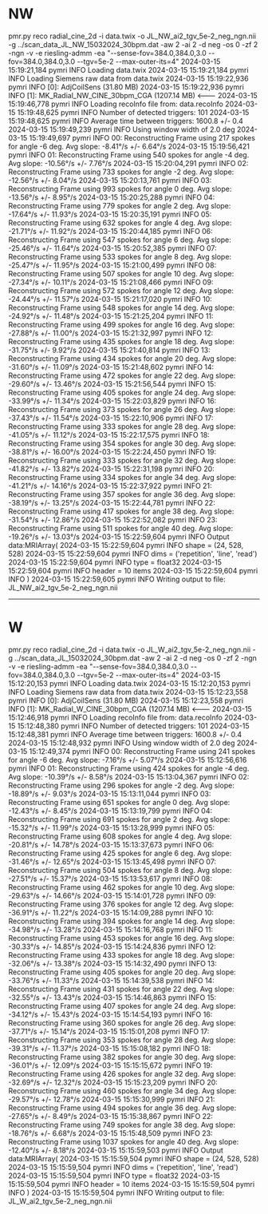 # NW 

 pmr.py reco radial_cine_2d -i data.twix -o JL_NW_ai2_tgv_5e-2_neg_ngn.nii -g ../scan_data_JL_NW_15032024_30bpm.dat -aw 2 -ai 2 -d neg -os 0  -zf 2 -ngn -v -e riesling-admm -ea "--sense-fov=384.0,384.0,3.0 --fov=384.0,384.0,3.0 --tgv=5e-2 --max-outer-its=4"
2024-03-15 15:19:21,184 pymri        INFO     Loading data.twix
2024-03-15 15:19:21,184 pymri        INFO     Loading Siemens raw data from data.twix
2024-03-15 15:19:22,936 pymri        INFO     [0]: AdjCoilSens (31.80 MB)
2024-03-15 15:19:22,936 pymri        INFO     [1]: MK_Radial_NW_CINE_30bpm_CGA (1207.14 MB) <---
2024-03-15 15:19:46,778 pymri        INFO     Loading recoInfo file from: data.recoInfo
2024-03-15 15:19:48,625 pymri        INFO     Number of detected triggers: 101
2024-03-15 15:19:48,625 pymri        INFO     Average time between triggers: 1600.8 +/- 0.4
2024-03-15 15:19:49,239 pymri        INFO     Using window width of 2.0 deg
2024-03-15 15:19:49,697 pymri        INFO     00: Reconstructing Frame using 217 spokes for angle -6 deg. Avg slope: -8.41°/s +/- 6.64°/s
2024-03-15 15:19:56,421 pymri        INFO     01: Reconstructing Frame using 540 spokes for angle -4 deg. Avg slope: -10.56°/s +/- 7.76°/s
2024-03-15 15:20:04,291 pymri        INFO     02: Reconstructing Frame using 733 spokes for angle -2 deg. Avg slope: -12.56°/s +/- 8.04°/s
2024-03-15 15:20:13,761 pymri        INFO     03: Reconstructing Frame using 993 spokes for angle 0 deg. Avg slope: -13.56°/s +/- 8.95°/s
2024-03-15 15:20:25,288 pymri        INFO     04: Reconstructing Frame using 779 spokes for angle 2 deg. Avg slope: -17.64°/s +/- 11.93°/s
2024-03-15 15:20:35,191 pymri        INFO     05: Reconstructing Frame using 632 spokes for angle 4 deg. Avg slope: -21.71°/s +/- 11.92°/s
2024-03-15 15:20:44,185 pymri        INFO     06: Reconstructing Frame using 547 spokes for angle 6 deg. Avg slope: -25.46°/s +/- 11.64°/s
2024-03-15 15:20:52,385 pymri        INFO     07: Reconstructing Frame using 533 spokes for angle 8 deg. Avg slope: -25.47°/s +/- 11.95°/s
2024-03-15 15:21:00,499 pymri        INFO     08: Reconstructing Frame using 507 spokes for angle 10 deg. Avg slope: -27.34°/s +/- 10.11°/s
2024-03-15 15:21:08,466 pymri        INFO     09: Reconstructing Frame using 572 spokes for angle 12 deg. Avg slope: -24.44°/s +/- 11.57°/s
2024-03-15 15:21:17,020 pymri        INFO     10: Reconstructing Frame using 548 spokes for angle 14 deg. Avg slope: -24.92°/s +/- 11.48°/s
2024-03-15 15:21:25,204 pymri        INFO     11: Reconstructing Frame using 499 spokes for angle 16 deg. Avg slope: -27.88°/s +/- 11.00°/s
2024-03-15 15:21:32,997 pymri        INFO     12: Reconstructing Frame using 435 spokes for angle 18 deg. Avg slope: -31.75°/s +/- 9.92°/s
2024-03-15 15:21:40,814 pymri        INFO     13: Reconstructing Frame using 434 spokes for angle 20 deg. Avg slope: -31.60°/s +/- 11.09°/s
2024-03-15 15:21:48,602 pymri        INFO     14: Reconstructing Frame using 472 spokes for angle 22 deg. Avg slope: -29.60°/s +/- 13.46°/s
2024-03-15 15:21:56,544 pymri        INFO     15: Reconstructing Frame using 405 spokes for angle 24 deg. Avg slope: -33.99°/s +/- 11.34°/s
2024-03-15 15:22:03,829 pymri        INFO     16: Reconstructing Frame using 373 spokes for angle 26 deg. Avg slope: -37.43°/s +/- 11.54°/s
2024-03-15 15:22:10,906 pymri        INFO     17: Reconstructing Frame using 333 spokes for angle 28 deg. Avg slope: -41.05°/s +/- 11.12°/s
2024-03-15 15:22:17,575 pymri        INFO     18: Reconstructing Frame using 354 spokes for angle 30 deg. Avg slope: -38.81°/s +/- 16.00°/s
2024-03-15 15:22:24,450 pymri        INFO     19: Reconstructing Frame using 333 spokes for angle 32 deg. Avg slope: -41.82°/s +/- 13.82°/s
2024-03-15 15:22:31,198 pymri        INFO     20: Reconstructing Frame using 334 spokes for angle 34 deg. Avg slope: -41.21°/s +/- 14.16°/s
2024-03-15 15:22:37,922 pymri        INFO     21: Reconstructing Frame using 357 spokes for angle 36 deg. Avg slope: -38.19°/s +/- 13.25°/s
2024-03-15 15:22:44,781 pymri        INFO     22: Reconstructing Frame using 417 spokes for angle 38 deg. Avg slope: -31.54°/s +/- 12.86°/s
2024-03-15 15:22:52,082 pymri        INFO     23: Reconstructing Frame using 511 spokes for angle 40 deg. Avg slope: -19.26°/s +/- 13.03°/s
2024-03-15 15:22:59,604 pymri        INFO     Output data:MRIArray(
2024-03-15 15:22:59,604 pymri        INFO       shape = (24, 528, 528)
2024-03-15 15:22:59,604 pymri        INFO       dims = ('repetition', 'line', 'read')
2024-03-15 15:22:59,604 pymri        INFO       type = float32
2024-03-15 15:22:59,604 pymri        INFO       header = 10 items
2024-03-15 15:22:59,604 pymri        INFO     )
2024-03-15 15:22:59,605 pymri        INFO     Writing output to file: JL_NW_ai2_tgv_5e-2_neg_ngn.nii


______ 


# W 

pmr.py reco radial_cine_2d -i data.twix -o JL_W_ai2_tgv_5e-2_neg_ngn.nii -g ../scan_data_JL_15032024_30bpm.dat -aw 2 -ai 2 -d neg -os 0  -zf 2 -ngn -v -e riesling-admm -ea "--sense-fov=384.0,384.0,3.0 --fov=384.0,384.0,3.0 --tgv=5e-2 --max-outer-its=4"
2024-03-15 15:12:20,153 pymri        INFO     Loading data.twix
2024-03-15 15:12:20,153 pymri        INFO     Loading Siemens raw data from data.twix
2024-03-15 15:12:23,558 pymri        INFO     [0]: AdjCoilSens (31.80 MB)
2024-03-15 15:12:23,558 pymri        INFO     [1]: MK_Radial_W_CINE_30bpm_CGA (1207.14 MB) <---
2024-03-15 15:12:46,918 pymri        INFO     Loading recoInfo file from: data.recoInfo
2024-03-15 15:12:48,380 pymri        INFO     Number of detected triggers: 101
2024-03-15 15:12:48,381 pymri        INFO     Average time between triggers: 1600.8 +/- 0.4
2024-03-15 15:12:48,932 pymri        INFO     Using window width of 2.0 deg
2024-03-15 15:12:49,374 pymri        INFO     00: Reconstructing Frame using 241 spokes for angle -6 deg. Avg slope: -7.16°/s +/- 5.07°/s
2024-03-15 15:12:56,616 pymri        INFO     01: Reconstructing Frame using 424 spokes for angle -4 deg. Avg slope: -10.39°/s +/- 8.58°/s
2024-03-15 15:13:04,367 pymri        INFO     02: Reconstructing Frame using 296 spokes for angle -2 deg. Avg slope: -18.89°/s +/- 9.03°/s
2024-03-15 15:13:11,044 pymri        INFO     03: Reconstructing Frame using 651 spokes for angle 0 deg. Avg slope: -12.43°/s +/- 8.45°/s
2024-03-15 15:13:19,799 pymri        INFO     04: Reconstructing Frame using 691 spokes for angle 2 deg. Avg slope: -15.32°/s +/- 11.99°/s
2024-03-15 15:13:28,999 pymri        INFO     05: Reconstructing Frame using 608 spokes for angle 4 deg. Avg slope: -20.81°/s +/- 14.78°/s
2024-03-15 15:13:37,673 pymri        INFO     06: Reconstructing Frame using 425 spokes for angle 6 deg. Avg slope: -31.46°/s +/- 12.65°/s
2024-03-15 15:13:45,498 pymri        INFO     07: Reconstructing Frame using 504 spokes for angle 8 deg. Avg slope: -27.51°/s +/- 15.37°/s
2024-03-15 15:13:53,617 pymri        INFO     08: Reconstructing Frame using 462 spokes for angle 10 deg. Avg slope: -29.63°/s +/- 14.66°/s
2024-03-15 15:14:01,728 pymri        INFO     09: Reconstructing Frame using 376 spokes for angle 12 deg. Avg slope: -36.91°/s +/- 11.22°/s
2024-03-15 15:14:09,288 pymri        INFO     10: Reconstructing Frame using 394 spokes for angle 14 deg. Avg slope: -34.98°/s +/- 13.28°/s
2024-03-15 15:14:16,768 pymri        INFO     11: Reconstructing Frame using 453 spokes for angle 16 deg. Avg slope: -30.33°/s +/- 14.85°/s
2024-03-15 15:14:24,836 pymri        INFO     12: Reconstructing Frame using 433 spokes for angle 18 deg. Avg slope: -32.06°/s +/- 13.38°/s
2024-03-15 15:14:32,490 pymri        INFO     13: Reconstructing Frame using 405 spokes for angle 20 deg. Avg slope: -33.76°/s +/- 11.33°/s
2024-03-15 15:14:39,538 pymri        INFO     14: Reconstructing Frame using 431 spokes for angle 22 deg. Avg slope: -32.55°/s +/- 13.43°/s
2024-03-15 15:14:46,863 pymri        INFO     15: Reconstructing Frame using 407 spokes for angle 24 deg. Avg slope: -34.12°/s +/- 15.43°/s
2024-03-15 15:14:54,193 pymri        INFO     16: Reconstructing Frame using 360 spokes for angle 26 deg. Avg slope: -37.71°/s +/- 15.14°/s
2024-03-15 15:15:01,208 pymri        INFO     17: Reconstructing Frame using 353 spokes for angle 28 deg. Avg slope: -39.31°/s +/- 11.37°/s
2024-03-15 15:15:08,182 pymri        INFO     18: Reconstructing Frame using 382 spokes for angle 30 deg. Avg slope: -36.01°/s +/- 12.09°/s
2024-03-15 15:15:15,672 pymri        INFO     19: Reconstructing Frame using 426 spokes for angle 32 deg. Avg slope: -32.69°/s +/- 12.32°/s
2024-03-15 15:15:23,209 pymri        INFO     20: Reconstructing Frame using 460 spokes for angle 34 deg. Avg slope: -29.57°/s +/- 12.78°/s
2024-03-15 15:15:30,999 pymri        INFO     21: Reconstructing Frame using 494 spokes for angle 36 deg. Avg slope: -27.65°/s +/- 8.49°/s
2024-03-15 15:15:38,867 pymri        INFO     22: Reconstructing Frame using 749 spokes for angle 38 deg. Avg slope: -18.76°/s +/- 6.68°/s
2024-03-15 15:15:48,509 pymri        INFO     23: Reconstructing Frame using 1037 spokes for angle 40 deg. Avg slope: -12.40°/s +/- 8.18°/s
2024-03-15 15:15:59,503 pymri        INFO     Output data:MRIArray(
2024-03-15 15:15:59,504 pymri        INFO       shape = (24, 528, 528)
2024-03-15 15:15:59,504 pymri        INFO       dims = ('repetition', 'line', 'read')
2024-03-15 15:15:59,504 pymri        INFO       type = float32
2024-03-15 15:15:59,504 pymri        INFO       header = 10 items
2024-03-15 15:15:59,504 pymri        INFO     )
2024-03-15 15:15:59,504 pymri        INFO     Writing output to file: JL_W_ai2_tgv_5e-2_neg_ngn.nii

